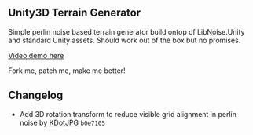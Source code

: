Unity3D Terrain Generator 
---


Simple perlin noise based terrain generator build ontop of LibNoise.Unity and standard Unity assets.
Should work out of the box but no promises. 

[Video demo here](https://youtu.be/55BXqpLDkn4)

Fork me, patch me, make me better!


Changelog
---

- Add 3D rotation transform to reduce visible grid alignment in perlin noise by [KDotJPG](https://github.com/KdotJPG/) `b0e7105` 
